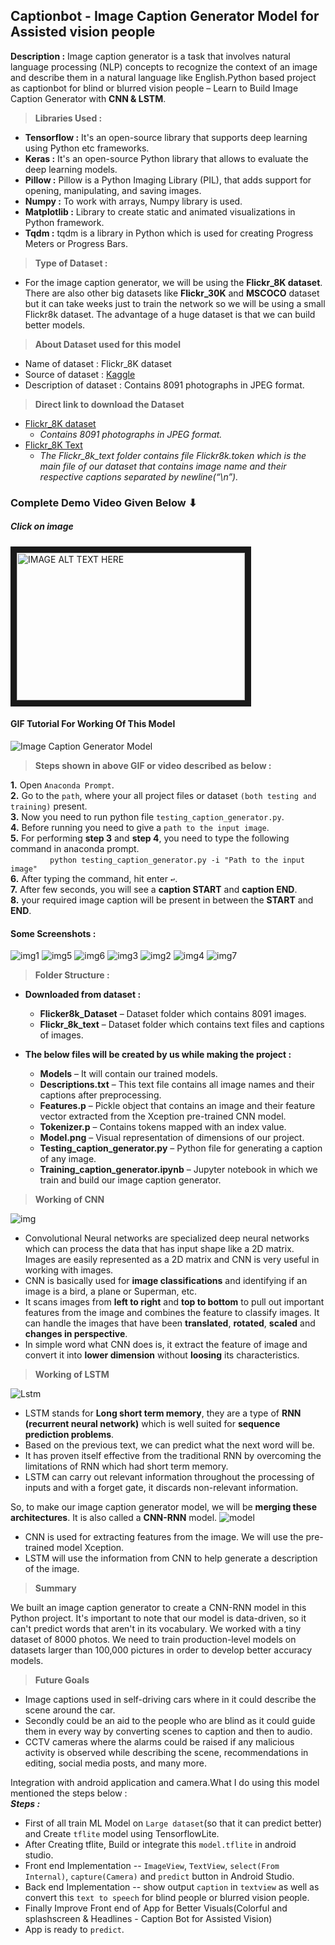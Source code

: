 ## Captionbot - Image Caption Generator Model for Assisted vision people  

**Description :** Image caption generator is a task that involves natural language processing (NLP) concepts to recognize the context of an image and describe them in a natural language like English.Python based project as captionbot for blind or blurred vision people – Learn to Build Image Caption Generator with **CNN & LSTM**.

> **Libraries Used :**
* **Tensorflow :** It's an open-source library that supports deep learning using Python etc frameworks. 
* **Keras :** It's an open-source Python library that allows to evaluate the deep learning models. 
* **Pillow :** Pillow is a Python Imaging Library (PIL), that adds support for opening, manipulating, and saving images. 
* **Numpy :** To work with arrays, Numpy library is used. 
* **Matplotlib :** Library to create static and animated visualizations in Python framework.
* **Tqdm :** tqdm is a library in Python which is used for creating Progress Meters or Progress Bars.

> **Type of Dataset :** 
* For the image caption generator, we will be using the **Flickr_8K dataset**. There are also other big datasets like **Flickr_30K** and **MSCOCO** dataset but it can take weeks just to train the network so we will be using a small Flickr8k dataset. The advantage of a huge dataset is that we can build better models.

> **About Dataset used for this model**
* Name of dataset : Flickr_8K dataset  
* Source of dataset : [Kaggle](https://www.kaggle.com/datasets/ming666/flicker8k-dataset)
* Description of dataset : Contains 8091 photographs in JPEG format.

> **Direct link to download the Dataset**
* [Flickr_8K dataset](https://github.com/jbrownlee/Datasets/releases/download/Flickr8k/Flickr8k_Dataset.zip)
  * _Contains 8091 photographs in JPEG format._
* [Flickr_8K Text](https://github.com/jbrownlee/Datasets/releases/download/Flickr8k/Flickr8k_text.zip)
  * _The Flickr_8k_text folder contains file Flickr8k.token which is the main file of our dataset that contains image name and their respective captions separated by newline(“\n”)._

### Complete Demo Video Given Below ⬇
##### Click on image
<a href="http://www.youtube.com/watch?feature=player_embedded&v=zp-8_Rjsjjg
" target="_blank"><img src="http://img.youtube.com/vi/zp-8_Rjsjjg/0.jpg" 
alt="IMAGE ALT TEXT HERE" width="365" height="236" border="10" /></a>

#### GIF Tutorial For Working Of This Model  
![Image Caption Generator Model](https://github.com/Nitinkumar3399/My_GIFs/blob/master/ICG-giphy.gif)

> **Steps shown in above GIF or video described as below :**

**1.** Open `Anaconda Prompt`.  
**2.** Go to the `path`, where your all project files or dataset `(both testing and training)` present.  
**3.** Now you need to run python file `testing_caption_generator.py`.  
**4.** Before running you need to give a `path to the input image`.  
**5.** For performing **step 3** and **step 4**, you need to type the following command in anaconda prompt.      
&nbsp; &nbsp; &nbsp; &nbsp; &nbsp; &nbsp; &nbsp; &nbsp; `python testing_caption_generator.py -i "Path to the input image"`  
**6.** After typing the command, hit enter `↩`.    
**7.** After few seconds, you will see a **caption START** and **caption END**.      
**8.** your required image caption will be present in between the **START** and **END**.  

#### Some Screenshots :    

![img1](https://user-images.githubusercontent.com/65066519/169573484-befae699-5e84-4a8b-a364-fc73c9384d6c.jpg)
![img5](https://user-images.githubusercontent.com/65066519/169573530-d938e3a7-f4d6-4e99-9a5a-cf4974171266.jpg)
![img6](https://user-images.githubusercontent.com/65066519/169573543-aadedbc3-16b5-44c0-820e-d1b7944e1490.jpg)
![img3](https://user-images.githubusercontent.com/65066519/169573514-d15d4c66-0d61-4de3-b0a1-d10b81af69f6.jpg)
![img2](https://user-images.githubusercontent.com/65066519/169573498-336ca39a-0742-41ba-855b-540d904eeb56.jpg)
![img4](https://user-images.githubusercontent.com/65066519/169573519-64ff5c80-ee64-4d6c-bde7-7dfdd0f15c81.jpg)
![img7](https://user-images.githubusercontent.com/65066519/169573553-65a345b6-6531-4ff9-9648-cc91fee0c408.jpg)


> **Folder Structure :**

* **Downloaded from dataset :**
  * **Flicker8k_Dataset** – Dataset folder which contains 8091 images.
  * **Flickr_8k_text** – Dataset folder which contains text files and captions of images.

* **The below files will be created by us while making the project :**
  * **Models** – It will contain our trained models.
  * **Descriptions.txt** – This text file contains all image names and their captions after preprocessing.
  * **Features.p** – Pickle object that contains an image and their feature vector extracted from the Xception pre-trained CNN model.
  * **Tokenizer.p** – Contains tokens mapped with an index value.
  * **Model.png** – Visual representation of dimensions of our project.
  * **Testing_caption_generator.py** – Python file for generating a caption of any image.
  * **Training_caption_generator.ipynb** – Jupyter notebook in which we train and build our image caption generator.

> **Working of CNN**

![img](https://user-images.githubusercontent.com/65066519/169506429-689826c8-ff10-4306-92c1-e36d2c9a27fd.png)

* Convolutional Neural networks are specialized deep neural networks which can process the data that has input shape like a 2D matrix. Images are easily represented as a 2D matrix and CNN is very useful in working with images.
* CNN is basically used for **image classifications** and identifying if an image is a bird, a plane or Superman, etc.
* It scans images from **left to right** and **top to bottom** to pull out important features from the image and combines the feature to classify images. It can handle the images that have been **translated**, **rotated**, **scaled** and **changes in perspective**.
* In simple word what CNN does is, it extract the feature of image and convert it into **lower dimension** without **loosing** its characteristics.

> **Working of LSTM**

![Lstm](https://user-images.githubusercontent.com/65066519/169509869-7f42a7cf-3a2c-4f1f-ba41-594ed571a6ce.jpg)

* LSTM stands for **Long short term memory**, they are a type of **RNN (recurrent neural network)** which is well suited for **sequence prediction problems**.
* Based on the previous text, we can predict what the next word will be.
* It has proven itself effective from the traditional RNN by overcoming the limitations of RNN which had short term memory. 
* LSTM can carry out relevant information throughout the processing of inputs and with a forget gate, it discards non-relevant information.

So, to make our image caption generator model, we will be **merging these architectures**. It is also called a **CNN-RNN** model.
![model](https://user-images.githubusercontent.com/65066519/169508812-abe069cf-9608-4cad-bcf9-72dcc7938dcd.jpg)

* CNN is used for extracting features from the image. We will use the pre-trained model Xception.
* LSTM will use the information from CNN to help generate a description of the image.

> **Summary** 

We built an image caption generator to create a CNN-RNN model in this Python project. It's important to note that our model is data-driven, so it can't predict words that aren't in its vocabulary. We worked with a tiny dataset of 8000 photos. We need to train production-level models on datasets larger than 100,000 pictures in order to develop better accuracy models.

> **Future Goals**  

* Image captions used in self-driving cars where in it could describe the scene around the car.
* Secondly could be an aid to the people who are blind as it could guide them in every way by converting scenes to caption and then to audio.
* CCTV cameras where the alarms could be raised if any malicious activity is observed while describing the scene, recommendations in editing, social media posts, and many more.

Integration with android application and camera.What I do using this model mentioned the steps below :   
_**Steps :**_      
* First of all train ML Model on `Large dataset`(so that it can predict better) and Create `tflite` model using TensorflowLite. 
* After Creating tflite, Build or integrate this `model.tflite` in android studio.
* Front end Implementation -- `ImageView`, `TextView`, `select(From Internal)`, `capture(Camera)` and `predict` button in Android Studio.
* Back end Implementation -- show output `caption` in `textview` as well as convert this `text to speech` for blind people or blurred vision people.
* Finally Improve Front end of App for Better Visuals(Colorful and splashscreen & Headlines - Caption Bot for Assisted Vision)
* App is ready to `predict`.
